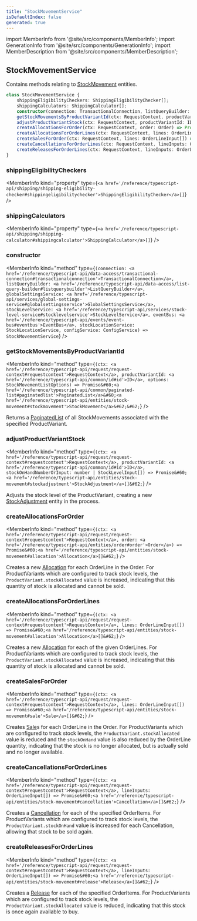 ```yaml
---
title: "StockMovementService"
isDefaultIndex: false
generated: true
---
```

<!-- This file was generated from the Vendure source. Do not modify. Instead, re-run the "docs:build" script -->
import MemberInfo from '@site/src/components/MemberInfo';
import GenerationInfo from '@site/src/components/GenerationInfo';
import MemberDescription from '@site/src/components/MemberDescription';


## StockMovementService

<GenerationInfo sourceFile="packages/core/src/service/services/stock-movement.service.ts" sourceLine="41" packageName="@bb-vendure/core" />

Contains methods relating to <a href='/reference/typescript-api/entities/stock-movement#stockmovement'>StockMovement</a> entities.

```ts title="Signature"
class StockMovementService {
    shippingEligibilityCheckers: ShippingEligibilityChecker[];
    shippingCalculators: ShippingCalculator[];
    constructor(connection: TransactionalConnection, listQueryBuilder: ListQueryBuilder, globalSettingsService: GlobalSettingsService, stockLevelService: StockLevelService, eventBus: EventBus, stockLocationService: StockLocationService, configService: ConfigService)
    getStockMovementsByProductVariantId(ctx: RequestContext, productVariantId: ID, options: StockMovementListOptions) => Promise<PaginatedList<StockMovement>>;
    adjustProductVariantStock(ctx: RequestContext, productVariantId: ID, stockOnHandNumberOrInput: number | StockLevelInput[]) => Promise<StockAdjustment[]>;
    createAllocationsForOrder(ctx: RequestContext, order: Order) => Promise<Allocation[]>;
    createAllocationsForOrderLines(ctx: RequestContext, lines: OrderLineInput[]) => Promise<Allocation[]>;
    createSalesForOrder(ctx: RequestContext, lines: OrderLineInput[]) => Promise<Sale[]>;
    createCancellationsForOrderLines(ctx: RequestContext, lineInputs: OrderLineInput[]) => Promise<Cancellation[]>;
    createReleasesForOrderLines(ctx: RequestContext, lineInputs: OrderLineInput[]) => Promise<Release[]>;
}
```

<div className="members-wrapper">

### shippingEligibilityCheckers

<MemberInfo kind="property" type={`<a href='/reference/typescript-api/shipping/shipping-eligibility-checker#shippingeligibilitychecker'>ShippingEligibilityChecker</a>[]`}   />


### shippingCalculators

<MemberInfo kind="property" type={`<a href='/reference/typescript-api/shipping/shipping-calculator#shippingcalculator'>ShippingCalculator</a>[]`}   />


### constructor

<MemberInfo kind="method" type={`(connection: <a href='/reference/typescript-api/data-access/transactional-connection#transactionalconnection'>TransactionalConnection</a>, listQueryBuilder: <a href='/reference/typescript-api/data-access/list-query-builder#listquerybuilder'>ListQueryBuilder</a>, globalSettingsService: <a href='/reference/typescript-api/services/global-settings-service#globalsettingsservice'>GlobalSettingsService</a>, stockLevelService: <a href='/reference/typescript-api/services/stock-level-service#stocklevelservice'>StockLevelService</a>, eventBus: <a href='/reference/typescript-api/events/event-bus#eventbus'>EventBus</a>, stockLocationService: StockLocationService, configService: ConfigService) => StockMovementService`}   />


### getStockMovementsByProductVariantId

<MemberInfo kind="method" type={`(ctx: <a href='/reference/typescript-api/request/request-context#requestcontext'>RequestContext</a>, productVariantId: <a href='/reference/typescript-api/common/id#id'>ID</a>, options: StockMovementListOptions) => Promise&#60;<a href='/reference/typescript-api/common/paginated-list#paginatedlist'>PaginatedList</a>&#60;<a href='/reference/typescript-api/entities/stock-movement#stockmovement'>StockMovement</a>&#62;&#62;`}   />

Returns a <a href='/reference/typescript-api/common/paginated-list#paginatedlist'>PaginatedList</a> of all StockMovements associated with the specified ProductVariant.
### adjustProductVariantStock

<MemberInfo kind="method" type={`(ctx: <a href='/reference/typescript-api/request/request-context#requestcontext'>RequestContext</a>, productVariantId: <a href='/reference/typescript-api/common/id#id'>ID</a>, stockOnHandNumberOrInput: number | StockLevelInput[]) => Promise&#60;<a href='/reference/typescript-api/entities/stock-movement#stockadjustment'>StockAdjustment</a>[]&#62;`}   />

Adjusts the stock level of the ProductVariant, creating a new <a href='/reference/typescript-api/entities/stock-movement#stockadjustment'>StockAdjustment</a> entity
in the process.
### createAllocationsForOrder

<MemberInfo kind="method" type={`(ctx: <a href='/reference/typescript-api/request/request-context#requestcontext'>RequestContext</a>, order: <a href='/reference/typescript-api/entities/order#order'>Order</a>) => Promise&#60;<a href='/reference/typescript-api/entities/stock-movement#allocation'>Allocation</a>[]&#62;`}   />

Creates a new <a href='/reference/typescript-api/entities/stock-movement#allocation'>Allocation</a> for each OrderLine in the Order. For ProductVariants
which are configured to track stock levels, the `ProductVariant.stockAllocated` value is
increased, indicating that this quantity of stock is allocated and cannot be sold.
### createAllocationsForOrderLines

<MemberInfo kind="method" type={`(ctx: <a href='/reference/typescript-api/request/request-context#requestcontext'>RequestContext</a>, lines: OrderLineInput[]) => Promise&#60;<a href='/reference/typescript-api/entities/stock-movement#allocation'>Allocation</a>[]&#62;`}   />

Creates a new <a href='/reference/typescript-api/entities/stock-movement#allocation'>Allocation</a> for each of the given OrderLines. For ProductVariants
which are configured to track stock levels, the `ProductVariant.stockAllocated` value is
increased, indicating that this quantity of stock is allocated and cannot be sold.
### createSalesForOrder

<MemberInfo kind="method" type={`(ctx: <a href='/reference/typescript-api/request/request-context#requestcontext'>RequestContext</a>, lines: OrderLineInput[]) => Promise&#60;<a href='/reference/typescript-api/entities/stock-movement#sale'>Sale</a>[]&#62;`}   />

Creates <a href='/reference/typescript-api/entities/stock-movement#sale'>Sale</a>s for each OrderLine in the Order. For ProductVariants
which are configured to track stock levels, the `ProductVariant.stockAllocated` value is
reduced and the `stockOnHand` value is also reduced by the OrderLine quantity, indicating
that the stock is no longer allocated, but is actually sold and no longer available.
### createCancellationsForOrderLines

<MemberInfo kind="method" type={`(ctx: <a href='/reference/typescript-api/request/request-context#requestcontext'>RequestContext</a>, lineInputs: OrderLineInput[]) => Promise&#60;<a href='/reference/typescript-api/entities/stock-movement#cancellation'>Cancellation</a>[]&#62;`}   />

Creates a <a href='/reference/typescript-api/entities/stock-movement#cancellation'>Cancellation</a> for each of the specified OrderItems. For ProductVariants
which are configured to track stock levels, the `ProductVariant.stockOnHand` value is
increased for each Cancellation, allowing that stock to be sold again.
### createReleasesForOrderLines

<MemberInfo kind="method" type={`(ctx: <a href='/reference/typescript-api/request/request-context#requestcontext'>RequestContext</a>, lineInputs: OrderLineInput[]) => Promise&#60;<a href='/reference/typescript-api/entities/stock-movement#release'>Release</a>[]&#62;`}   />

Creates a <a href='/reference/typescript-api/entities/stock-movement#release'>Release</a> for each of the specified OrderItems. For ProductVariants
which are configured to track stock levels, the `ProductVariant.stockAllocated` value is
reduced, indicating that this stock is once again available to buy.


</div>
